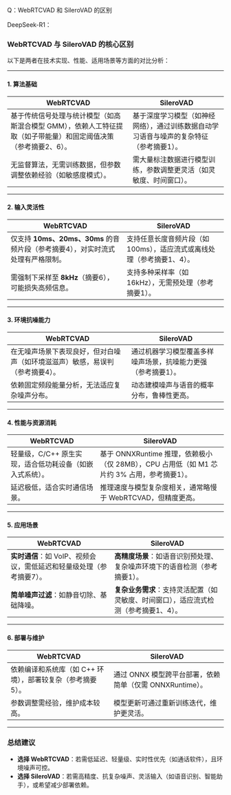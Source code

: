 Q：WebRTCVAD 和 SileroVAD 的区别

DeepSeek-R1：

### WebRTCVAD 与 SileroVAD 的核心区别

以下是两者在技术实现、性能、适用场景等方面的对比分析：

---

#### **1. 算法基础**
| **WebRTCVAD** | **SileroVAD** |
|---------------|---------------|
| 基于传统信号处理与统计模型（如高斯混合模型 GMM），依赖人工特征提取（如子带能量）和固定阈值决策（参考摘要2、6）。 | 基于深度学习模型（如神经网络），通过训练数据自动学习语音与噪声的复杂特征（参考摘要1）。 |
| 无监督算法，无需训练数据，但参数调整依赖经验（如敏感度模式）。 | 需大量标注数据进行模型训练，参数调整更灵活（如灵敏度、时间窗口）。 |

---

#### **2. 输入灵活性**
| **WebRTCVAD** | **SileroVAD** |
|---------------|---------------|
| 仅支持 **10ms、20ms、30ms** 的音频片段（参考摘要4），对实时流式处理有严格限制。 | 支持任意长度音频片段（如 100ms），适应流式或离线处理（参考摘要1、4）。 |
| 需强制下采样至 **8kHz**（摘要6），可能损失高频信息。 | 支持多种采样率（如 16kHz），无需预处理（参考摘要1）。 |

---

#### **3. 环境抗噪能力**
| **WebRTCVAD** | **SileroVAD** |
|---------------|---------------|
| 在无噪声场景下表现良好，但对白噪声（如环境滋滋声）敏感，易误判（参考摘要4）。 | 通过机器学习模型覆盖多样噪声场景，抗噪能力更强（参考摘要1）。 |
| 依赖固定频段能量分析，无法适应复杂噪声分布。 | 动态建模噪声与语音的概率分布，鲁棒性更高。 |

---

#### **4. 性能与资源消耗**
| **WebRTCVAD** | **SileroVAD** |
|---------------|---------------|
| 轻量级，C/C++ 原生实现，适合低功耗设备（如嵌入式系统）。 | 基于 ONNXRuntime 推理，依赖极小（仅 28MB），CPU 占用低（如 M1 芯片约 3% 占用，参考摘要1）。 |
| 延迟极低，适合实时通信场景。 | 推理速度与模型复杂度相关，通常略慢于 WebRTCVAD，但精度更高。 |

---

#### **5. 应用场景**
| **WebRTCVAD** | **SileroVAD** |
|---------------|---------------|
| **实时通信**：如 VoIP、视频会议，需低延迟和轻量级处理（参考摘要7）。 | **高精度场景**：如语音识别预处理、复杂噪声环境下的语音检测（参考摘要1）。 |
| **简单噪声过滤**：如静音切除、基础降噪。 | **复杂业务需求**：支持灵活配置（如灵敏度、时间窗口），适应流式检测（参考摘要1、4）。 |

---

#### **6. 部署与维护**
| **WebRTCVAD** | **SileroVAD** |
|---------------|---------------|
| 依赖编译和系统库（如 C++ 环境），部署较复杂（参考摘要5）。 | 通过 ONNX 模型跨平台部署，依赖简单（仅需 ONNXRuntime）。 |
| 参数调整需经验，维护成本较高。 | 模型更新可通过重新训练迭代，维护更灵活。 |

---

### **总结建议**
- **选择 WebRTCVAD**：若需低延迟、轻量级、实时性优先（如通话软件），且环境噪声可控。
- **选择 SileroVAD**：若需高精度、抗复杂噪声、灵活输入（如语音识别、智能助手），或希望减少部署依赖。
